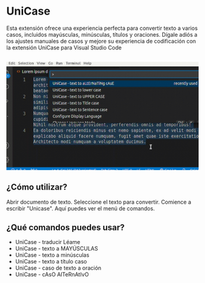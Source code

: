 # UniCase

Esta extensión ofrece una experiencia perfecta para convertir texto a varios casos, incluidos mayúsculas, minúsculas, títulos y oraciones. Dígale adiós a los ajustes manuales de casos y mejore su experiencia de codificación con la extensión UniCase para Visual Studio Code

##

[![Extensión Vscode](/translations/demo.gif 'Demostración de la extensión Vscode')](https://learnwithyan.com)

## ¿Cómo utilizar?

Abrir documento de texto. Seleccione el texto para convertir. Comience a escribir "Unicase". Aquí puedes ver el menú de comandos.

## ¿Qué comandos puedes usar?

- UniCase - traducir Léame
- UniCase - texto a MAYÚSCULAS
- UniCase - texto a minúsculas
- UniCase - texto a título caso
- UniCase - caso de texto a oración
- UniCase - cAsO AlTeRnAtIvO

#
